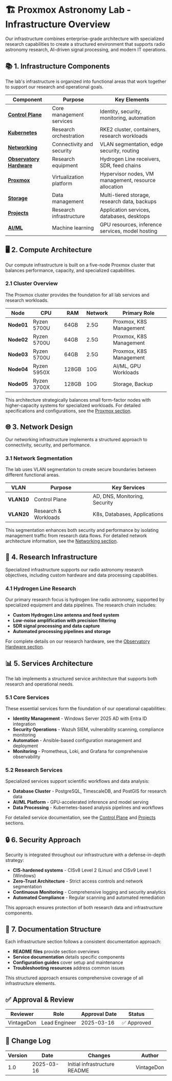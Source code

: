 ﻿<!-- 
---
title: "Proxmox Astronomy Lab - Infrastructure Overview"
description: "Comprehensive overview of the lab's infrastructure components, architecture, and organization"
author: "VintageDon"
tags: ["infrastructure", "proxmox", "kubernetes", "networking", "storage"]
category: "Infrastructure"
kb_type: "Reference"
version: "1.0"
status: "Published"
last_updated: "2025-03-16"
---
-->

# 🏗️ **Proxmox Astronomy Lab - Infrastructure Overview**

Our infrastructure combines enterprise-grade architecture with specialized research capabilities to create a structured environment that supports radio astronomy research, AI-driven signal processing, and modern IT operations.

## 📚 **1. Infrastructure Components**

The lab's infrastructure is organized into functional areas that work together to support our research and operational goals.

| **Component** | **Purpose** | **Key Elements** |
|--------------|------------|-----------------|
| [**Control Plane**](control-plane/README.md) | Core management services | Identity, security, monitoring, automation |
| [**Kubernetes**](kubernetes/README.md) | Research orchestration | RKE2 cluster, containers, research workloads |
| [**Networking**](networking/README.md) | Connectivity and security | VLAN segmentation, edge security, routing |
| [**Observatory Hardware**](observatory-hardware/README.md) | Research equipment | Hydrogen Line receivers, SDR, feed chains |
| [**Proxmox**](proxmox/README.md) | Virtualization platform | Hypervisor nodes, VM management, resource allocation |
| [**Storage**](storage/README.md) | Data management | Multi-tiered storage, research data, backups |
| [**Projects**](projects/README.md) | Research infrastructure | Application services, databases, desktops |
| [**AI/ML**](ai-ml/README.md) | Machine learning | GPU resources, inference services, model hosting |

## 🖥️ **2. Compute Architecture**

Our compute infrastructure is built on a five-node Proxmox cluster that balances performance, capacity, and specialized capabilities.

### **2.1 Cluster Overview**

The Proxmox cluster provides the foundation for all lab services and research workloads.

| **Node** | **CPU** | **RAM** | **Network** | **Primary Role** |
|---------|--------|--------|------------|----------------|
| **Node01** | Ryzen 5700U | 64GB | 2.5G | Proxmox, K8S Management |
| **Node02** | Ryzen 5700U | 64GB | 2.5G | Proxmox, K8S Management |
| **Node03** | Ryzen 5700U | 64GB | 2.5G | Proxmox, K8S Management |
| **Node04** | Ryzen 5950X | 128GB | 10G | AI/ML, GPU Workloads |
| **Node05** | Ryzen 3700X | 128GB | 10G | Storage, Backup |

This architecture strategically balances small form-factor nodes with higher-capacity systems for specialized workloads. For detailed specifications and configurations, see the [Proxmox section](proxmox/README.md).

## 🌐 **3. Network Design**

Our networking infrastructure implements a structured approach to connectivity, security, and performance.

### **3.1 Network Segmentation**

The lab uses VLAN segmentation to create secure boundaries between different functional areas.

| **VLAN** | **Purpose** | **Key Services** |
|---------|------------|----------------|
| **VLAN10** | Control Plane | AD, DNS, Monitoring, Security |
| **VLAN20** | Research & Workloads | K8s, Databases, Applications |

This segmentation enhances both security and performance by isolating management traffic from research data flows. For detailed network architecture information, see the [Networking section](networking/README.md).

## 📡 **4. Research Infrastructure**

Specialized infrastructure supports our radio astronomy research objectives, including custom hardware and data processing capabilities.

### **4.1 Hydrogen Line Research**

Our primary research focus is hydrogen line radio astronomy, supported by specialized equipment and data pipelines. The research chain includes:

- **Custom Hydrogen Line antenna and feed system**
- **Low-noise amplification with precision filtering**
- **SDR signal processing and data capture**
- **Automated processing pipelines and storage**

For complete details on our research hardware, see the [Observatory Hardware section](observatory-hardware/README.md).

## 📊 **5. Services Architecture**

The lab implements a structured service architecture that supports both research and operational needs.

### **5.1 Core Services**

These essential services form the foundation of our operational capabilities:

- **Identity Management** - Windows Server 2025 AD with Entra ID integration
- **Security Operations** - Wazuh SIEM, vulnerability scanning, compliance monitoring
- **Automation** - Ansible-based configuration management and deployment
- **Monitoring** - Prometheus, Loki, and Grafana for comprehensive observability

### **5.2 Research Services**

Specialized services support scientific workflows and data analysis:

- **Database Cluster** - PostgreSQL, TimescaleDB, and PostGIS for research data
- **AI/ML Platform** - GPU-accelerated inference and model serving
- **Data Processing** - Kubernetes-based analysis pipelines and workflows

For detailed service documentation, see the [Control Plane](control-plane/README.md) and [Projects](projects/README.md) sections.

## 🔒 **6. Security Approach**

Security is integrated throughout our infrastructure with a defense-in-depth strategy:

- **CIS-hardened systems** - CISv8 Level 2 (Linux) and CISv9 Level 1 (Windows)
- **Zero-Trust Architecture** - Strict access controls and network segmentation
- **Continuous Monitoring** - Comprehensive logging and security analytics
- **Automated Compliance** - Regular scanning and automated remediation

This approach ensures protection of both research data and infrastructure components.

## 📝 **7. Documentation Structure**

Each infrastructure section follows a consistent documentation approach:

- **README files** provide section overviews
- **Service documentation** details specific components
- **Configuration guides** cover setup and maintenance
- **Troubleshooting resources** address common issues

This structured approach ensures comprehensive coverage of all infrastructure elements.

## **✅ Approval & Review**

| **Reviewer** | **Role** | **Approval Date** | **Status** |
|-------------|---------|------------------|------------|
| VintageDon | Lead Engineer | 2025-03-16 | ✅ Approved |

## **📜 Change Log**

| **Version** | **Date** | **Changes** | **Author** |
|------------|---------|-------------|------------|
| 1.0 | 2025-03-16 | Initial infrastructure README | VintageDon |
